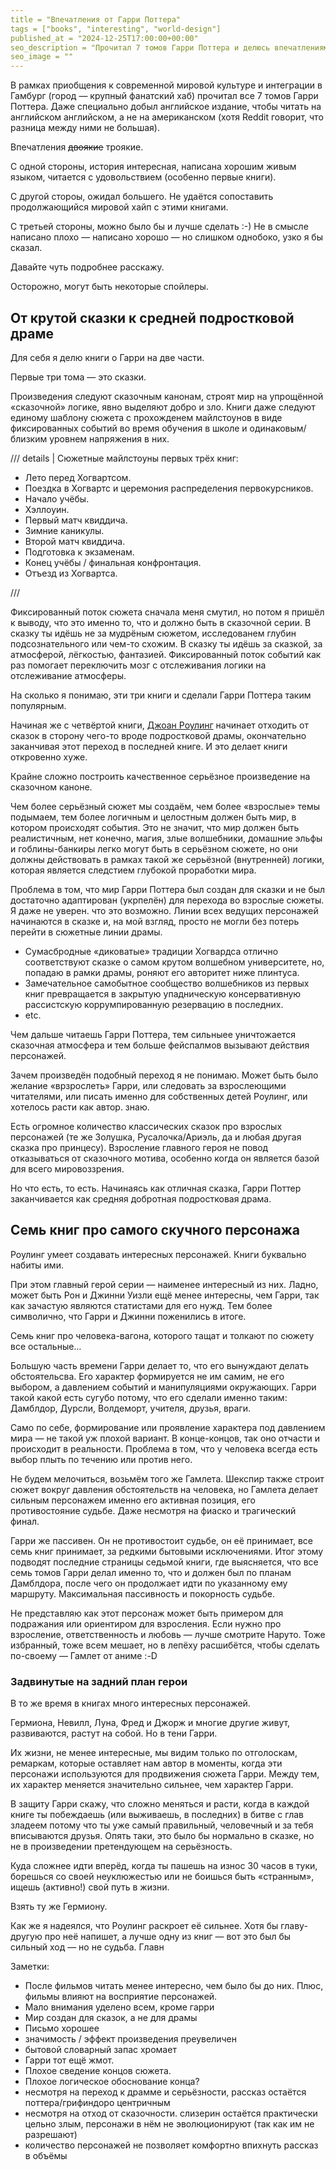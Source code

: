 ```yaml
---
title = "Впечатления от Гарри Поттера"
tags = ["books", "interesting", "world-design"]
published_at = "2024-12-25T17:00:00+00:00"
seo_description = "Прочитал 7 томов Гарри Поттера и делюсь впечатлениями."
seo_image = ""
---
```


В рамках приобщения к современной мировой культуре и интеграции в Гамбург (город — крупный фанатский хаб) прочитал все 7 томов Гарри Поттера. Даже специально добыл английское издание, чтобы читать на английском английском, а не на американском (хотя Reddit говорит, что разница между ними не большая).

Впечатления ~~двоякие~~ троякие.

С одной стороны, история интересная, написана хорошим живым языком, читается с удовольствием (особенно первые книги).

С другой стороы, ожидал большего. Не удаётся сопоставить продолжающийся мировой хайп с этими книгами.

С третьей стороны, можно было бы и лучше сделать :-) Не в смысле написано плохо — написано хорошо — но слишком однобоко, узко я бы сказал.

Давайте чуть подробнее расскажу.

Осторожно, могут быть некоторые спойлеры.

## От крутой сказки к средней подростковой драме

Для себя я делю книги о Гарри на две части.

Первые три тома — это сказки.

Произведения следуют сказочным канонам, строят мир на упрощённой «сказочной» логике, явно выделяют добро и зло. Книги даже следуют единому шаблону сюжета с прохожденем майлстоунов в виде фиксированных событий во время обучения в школе и одинаковым/близким уровнем напряжения в них.

/// details | Сюжетные майлстоуны первых трёх книг:

- Лето перед Хогвартсом.
- Поездка в Хогвартс и церемония распределения первокурсников.
- Начало учёбы.
- Хэллоуин.
- Первый матч квиддича.
- Зимние каникулы.
- Второй матч квиддича.
- Подготовка к экзаменам.
- Конец учёбы / финальная конфронтация.
- Отъезд из Хогвартса.

///

Фиксированный поток сюжета сначала меня смутил, но потом я пришёл к выводу, что это именно то, что и должно быть в сказочной серии. В сказку ты идёшь не за мудрёным сюжетом, исследованем глубин подсознательного или чем-то схожим. В сказку ты идёшь за сказкой, за атмосферой, лёгкостью, фантазией. Фиксированный поток событий как раз помогает переключить мозг с отслеживания логики на отслеживание атмосферы.

На сколько я понимаю, эти три книги и сделали Гарри Поттера таким популярным.

Начиная же с четвёртой книги, [Джоан Роулинг](https://ru.wikipedia.org/wiki/%D0%A0%D0%BE%D1%83%D0%BB%D0%B8%D0%BD%D0%B3,_%D0%94%D0%B6%D0%BE%D0%B0%D0%BD) начинает отходить от сказок в сторону чего-то вроде подростковой драмы, окончательно заканчивая этот переход в последней книге. И это делает книги откровенно хуже.

Крайне сложно построить качественное серьёзное произведение на сказочном каноне.

Чем более серьёзный сюжет мы создаём, чем более «взрослые» темы подымаем, тем более логичным и целостным должен быть мир, в котором происходят события. Это не значит, что мир должен быть реалистичным, нет конечно, магия, злые волшебники, домашние эльфы и гоблины-банкиры легко могут быть в серьёзном сюжете, но они должны действовать в рамках такой же серьёзной (внутренней) логики, которая является следстием глубокой проработки мира.

Проблема в том, что мир Гарри Поттера был создан для сказки и не был достаточно адаптирован (укрпелён) для перехода во взрослые сюжеты. Я даже не уверен. что это возможно. Линии всех ведущих персонажей начинаются в сказке и, на мой взгляд, просто не могли без потерь перейти в сюжетные линии драмы.

- Сумасбродные «диковатые» традиции Хогвардса отлично соответствуют сказке о самом крутом волшебном университете, но, попадаю в рамки драмы, роняют его авторитет ниже плинтуса.
- Замечательное самобытное сообщество волшебников из первых книг превращается в закрытую упадническую консервативную рассистскую коррумпированную резервацию в последних.
- etc.

Чем дальше читаешь Гарри Поттера, тем сильныее уничтожается сказочная атмосфера и тем больше фейспалмов вызывают действия персонажей.

Зачем произведён подобный переход я не понимаю. Может быть было желание «врзрослеть» Гарри, или следовать за взрослеющими читателями, или писать именно для собственных детей Роулинг, или хотелось расти как автор. знаю.

Есть огромное количество классических сказок про взрослых персонажей (те же Золушка, Русалочка/Ариэль, да и любая другая сказка про принцесу). Взросление главного героя не повод отказываться от сказочного мотива, особенно когда он является базой для всего мировоззрения.

Но что есть, то есть. Начинаясь как отличная сказка, Гарри Поттер заканчивается как средняя добротная подростковая драма.

## Семь книг про самого скучного персонажа

Роулинг умеет создавать интересных персонажей. Книги буквально набиты ими.

При этом главный герой серии — наименее интересный из них. Ладно, может быть Рон и Джинни Уизли ещё менее интересны, чем Гарри, так как зачастую являются статистами для его нужд. Тем более символично, что Гарри и Джинни поженились в итоге.

Семь книг про человека-вагона, которого тащат и толкают по сюжету все остальные…

Большую часть времени Гарри делает то, что его вынуждают делать обстоятельсва. Его характер формируется не им самим, не его выбором, а давлением событий и манипуляциями окружающих. Гарри такой какой есть сугубо потому, что его сделали именно таким: Дамблдор, Дурсли, Волдеморт, учителя, друзья, враги.

Само по себе, формирование или проявление характера под давлением мира — не такой уж плохой вариант. В конце-концов, так оно отчасти и происходит в реальности. Проблема в том, что у человека всегда есть выбор плыть по течению или против него.

Не будем мелочиться, возьмём того же Гамлета. Шекспир также строит сюжет вокруг давления обстоятельств на человека, но Гамлета делает сильным персонажем именно его активная позиция, его противостояние судьбе. Даже несмотря на фиаско и трагический финал.

Гарри же пассивен. Он не противостоит судьбе, он её принимает, все семь книг принимает, за редкими бытовыми исключениями. Итог этому подводят последние страницы седьмой книги, где выясняется, что все семь томов Гарри делал именно то, что и должен был по планам Дамблдора, после чего он продолжает идти по указанному ему маршруту. Максимальная пассивность и покорность судьбе.

Не представляю как этот персонаж может быть примером для подражания или ориентиром для взросления. Если нужно про взросление, ответственность и любовь — лучше смотрите Наруто. Тоже избранный, тоже всем мешает, но в лепёху расшибётся, чтобы сделать по-своему — Гамлет от аниме :-D

### Задвинутые на задний план герои

В то же время в книгах много интересных персонажей.

Гермиона, Невилл, Луна, Фред и Джорж и многие другие живут, развиваются, растут на собой. Но в тени Гарри.

Их жизни, не менее интересные, мы видим только по отголоскам, ремаркам, которые оставляет нам автор в моменты, когда эти персонажи используются для продвижения сюжета Гарри. Между тем, их характер меняется значительно сильнее, чем характер Гарри.

В защиту Гарри скажу, что сложно меняться и расти, когда в каждой книге ты побеждаешь (или выживаешь, в последних) в битве с глав зладеем потому что ты уже самый правильный, человечный и за тебя вписываются друзья. Опять таки, это было бы нормально в сказке, но не в произведении претендующем на серьёзность.

Куда сложнее идти вперёд, когда ты пашешь на износ 30 часов в туки, борешься со своей неуклюжестью или не боишься быть «странным», ищешь (активно!) свой путь в жизни.

Взять ту же Гермиону.

Как же я надеялся, что Роулинг раскроет её сильнее. Хотя бы главу-другую про неё напишет, а лучше одну из книг — вот это был бы сильный ход — но не судьба. Главн






Заметки:

- После фильмов читать менее интересно, чем было бы до них. Плюс, фильмы влияют на восприятие персонажей.
- Мало внимания уделено всем, кроме гарри
- Мир создан для сказок, а не для драмы
- Письмо хорошее
- значимость / эффект произведения преувеличен
- бытовой словарный запас хромает
- Гарри тот ещё жмот.
- Плохое сведение концов сюжета.
- Плохое логическое обоснование конца?
- несмотря на переход к драмме и серьёзности, рассказ остаётся поттера/грифиндоро центричным
- несмотря на отход от сказочности. слизерин остаётся практически цельно  злым, персонажи в нём не эволюционируют (так как им не разрешают)
- количество персонажей не позволяет комфортно впихнуть рассказ в объёмы
